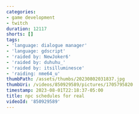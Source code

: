 ```yaml
---
categories:
- game development
- twitch
duration: 12117
shorts: []
tags:
- 'language: dialogue manager'
- 'language: gdscript'
- 'raided by: NewJoker6'
- 'raided by: duhuhu_'
- 'raided by: itsilluminesce'
- 'raiding: nme64_u'
thumbPath: /assets/thumbs/20230802031837.jpg
thumbUri: /videos/850929589/pictures/1705795820
timestamp: 2023-08-01T22:18:37-05:00
title: npc schedules for real
videoId: '850929589'
---
```


